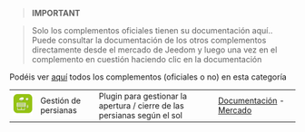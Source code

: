 
>**IMPORTANT**

>Solo los complementos oficiales tienen su documentación aquí.. Puede consultar la documentación de los otros complementos directamente desde el mercado de Jeedom y luego una vez en el complemento en cuestión haciendo clic en la documentación


Podéis ver [aquí](https://market.jeedom.com/index.php?v=d&p=market&type=plugin&categorie=automatisation) todos los complementos (oficiales o no) en esta categoría

| | | | |
|--- | --- | --- | ---|
|<img src="sunshutter/sunshutter_icon.png" width="100" />|Gestión de persianas|Plugin para gestionar la apertura / cierre de las persianas según el sol|[Documentación](sunshutter/index.md) - [Mercado](https://market.jeedom.com/index.php?v=d&p=market_display&id=3793)|
